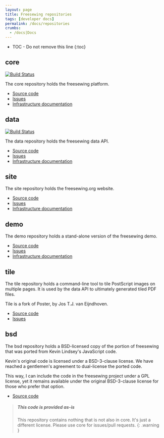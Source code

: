 ```yaml
---
layout: page
title: Freesewing repositories
tags: [developer docs]
permalink: /docs/repositories
crumbs:
  - /docs|Docs
---
```

* TOC - Do not remove this line
{:toc}

## core

[![Build Status](https://travis-ci.org/freesewing/core.svg?branch=master)](https://travis-ci.org/freesewing/core)

The core repository holds the freesewing platform.

- [Source code](https://github.com/freesewing/core)
- [Issues](https://github.com/freesewing/core/issues)
- [Infrastructure documentation](/docs/infrastructure#core)

## data

[![Build Status](https://travis-ci.org/freesewing/data.svg?branch=master)](https://travis-ci.org/freesewing/data)

The data repository holds the freesewing data API.

- [Source code](https://github.com/freesewing/data)
- [Issues](https://github.com/freesewing/data/issues)
- [Infrastructure documentation](/docs/infrastructure#data)

## site

The site repository holds the freesewing.org website.

- [Source code](https://github.com/freesewing/site)
- [Issues](https://github.com/freesewing/site/issues)
- [Infrastructure documentation](/docs/infrastructure#site)

## demo

The demo repository holds a stand-alone version of the freesewing demo.

- [Source code](https://github.com/freesewing/demo)
- [Issues](https://github.com/freesewing/demo/issues)
- [Infrastructure documentation](/docs/infrastructure#demo)

## tile

The tile repository holds a command-line tool to tile PostScript images on multiple pages.
It is used by the data API to ultimately generated tiled PDF files.

Tile is a fork of Poster, by Jos T.J. van Eijndhoven.

- [Source code](https://github.com/freesewing/tile)
- [Issues](https://github.com/freesewing/tile/issues)

## bsd

The bsd repository holds a
BSD-licensed copy of the portion of freesewing 
that was ported from Kevin Lindsey's JavaScript code.

Kevin's original code is licensed under a BSD-3-clause license.
We have reached a gentlemen's agreement to dual-license the ported code.

This way, I can include the code in the freesewing project under a GPL license, 
yet it remains available under the original BSD-3-clause license for those 
who prefer that option.

- [Source code](https://github.com/freesewing/bsd)

> <h5>This code is provided as-is</h5>
>
> This repository contains nothing that is not also
> in core. It's just a different license. Please use
> core for issues/pull requests.
{: .warning }

